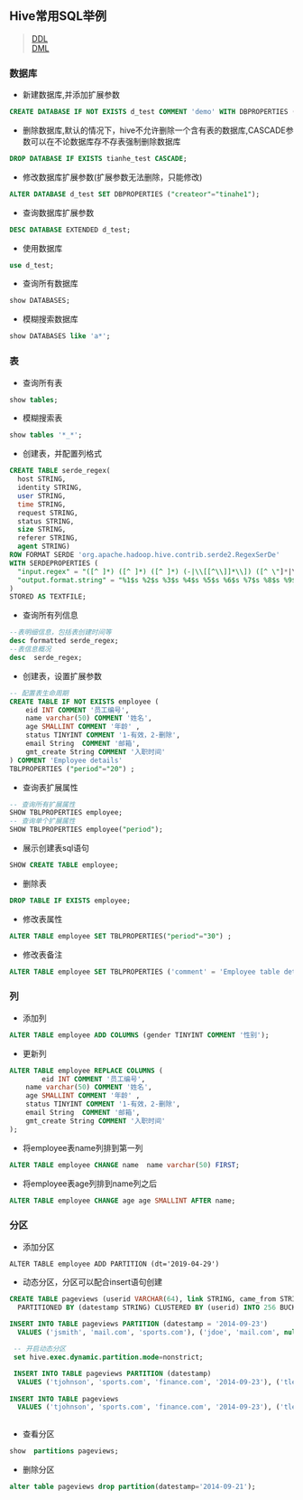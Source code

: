## Hive常用SQL举例
> [DDL](https://cwiki.apache.org/confluence/display/Hive/LanguageManual+DDL)<br>
  [DML](https://cwiki.apache.org/confluence/display/Hive/LanguageManual+DML)

### 数据库
* 新建数据库,并添加扩展参数
```sql
CREATE DATABASE IF NOT EXISTS d_test COMMENT 'demo' WITH DBPROPERTIES ("createor"="tinahe");
```
* 删除数据库,默认的情况下，hive不允许删除一个含有表的数据库,CASCADE参数可以在不论数据库存不存表强制删除数据库
```sql
DROP DATABASE IF EXISTS tianhe_test CASCADE;
```
* 修改数据库扩展参数(扩展参数无法删除，只能修改)
```sql
ALTER DATABASE d_test SET DBPROPERTIES ("createor"="tinahe1");
```
* 查询数据库扩展参数
```sql
DESC DATABASE EXTENDED d_test;
```
* 使用数据库
```sql
use d_test;
```
* 查询所有数据库
```sql
show DATABASES;
```
* 模糊搜索数据库
```sql
show DATABASES like 'a*';
```
### 表
* 查询所有表
```sql
show tables;
```
* 模糊搜索表
```sql
show tables '*_*';
```
* 创建表，并配置列格式
```sql
CREATE TABLE serde_regex(
  host STRING,
  identity STRING,
  user STRING,
  time STRING,
  request STRING,
  status STRING,
  size STRING,
  referer STRING,
  agent STRING)
ROW FORMAT SERDE 'org.apache.hadoop.hive.contrib.serde2.RegexSerDe'
WITH SERDEPROPERTIES (
  "input.regex" = "([^ ]*) ([^ ]*) ([^ ]*) (-|\\[[^\\]]*\\]) ([^ \"]*|\"[^\"]*\") (-|[0-9]*) (-|[0-9]*)(?: ([^ \"]*|\"[^\"]*\") ([^ \"]*|\"[^\"]*\"))?",
  "output.format.string" = "%1$s %2$s %3$s %4$s %5$s %6$s %7$s %8$s %9$s"
)
STORED AS TEXTFILE;
```
* 查询所有列信息
```sql
--表明细信息，包括表创建时间等
desc formatted serde_regex;
--表信息概况
desc  serde_regex;
```
* 创建表，设置扩展参数
```sql
-- 配置表生命周期
CREATE TABLE IF NOT EXISTS employee (
	eid INT COMMENT '员工编号',
	name varchar(50) COMMENT '姓名',
	age SMALLINT COMMENT '年龄' ,
	status TINYINT COMMENT '1-有效，2-删除',
	email String  COMMENT '邮箱',
	gmt_create String COMMENT '入职时间'
) COMMENT 'Employee details' 
TBLPROPERTIES ("period"="20") ;
```
* 查询表扩展属性
```sql
-- 查询所有扩展属性
SHOW TBLPROPERTIES employee;
-- 查询单个扩展属性
SHOW TBLPROPERTIES employee("period");
```
* 展示创建表sql语句
```sql
SHOW CREATE TABLE employee;
```
* 删除表
```sql
DROP TABLE IF EXISTS employee;
```
* 修改表属性
```sql
ALTER TABLE employee SET TBLPROPERTIES("period"="30") ;
```

* 修改表备注
```sql
ALTER TABLE employee SET TBLPROPERTIES ('comment' = 'Employee table details');
```
### 列
* 添加列
```sql
ALTER TABLE employee ADD COLUMNS (gender TINYINT COMMENT '性别');
```
* 更新列
```sql
ALTER TABLE employee REPLACE COLUMNS (	
        eid INT COMMENT '员工编号',
	name varchar(50) COMMENT '姓名',
	age SMALLINT COMMENT '年龄' ,
	status TINYINT COMMENT '1-有效，2-删除',
	email String  COMMENT '邮箱',
	gmt_create String COMMENT '入职时间'
);
```

* 将employee表name列排到第一列
```sql
ALTER TABLE employee CHANGE name  name varchar(50) FIRST;
```
* 将employee表age列排到name列之后
```sql
ALTER TABLE employee CHANGE age age SMALLINT AFTER name;
```

### 分区
* 添加分区
```shell
ALTER TABLE employee ADD PARTITION (dt='2019-04-29')
```
* 动态分区，分区可以配合insert语句创建
```sql
CREATE TABLE pageviews (userid VARCHAR(64), link STRING, came_from STRING)
  PARTITIONED BY (datestamp STRING) CLUSTERED BY (userid) INTO 256 BUCKETS STORED AS ORC;
 
INSERT INTO TABLE pageviews PARTITION (datestamp = '2014-09-23')
  VALUES ('jsmith', 'mail.com', 'sports.com'), ('jdoe', 'mail.com', null);

 -- 开启动态分区
 set hive.exec.dynamic.partition.mode=nonstrict;

 INSERT INTO TABLE pageviews PARTITION (datestamp)
  VALUES ('tjohnson', 'sports.com', 'finance.com', '2014-09-23'), ('tlee', 'finance.com', null, '2014-09-21');
  
INSERT INTO TABLE pageviews
  VALUES ('tjohnson', 'sports.com', 'finance.com', '2014-09-23'), ('tlee', 'finance.com', null, '2014-09-21');
 
```
* 查看分区
```sql
show  partitions pageviews;
```
* 删除分区
```sql
alter table pageviews drop partition(datestamp='2014-09-21');
```
